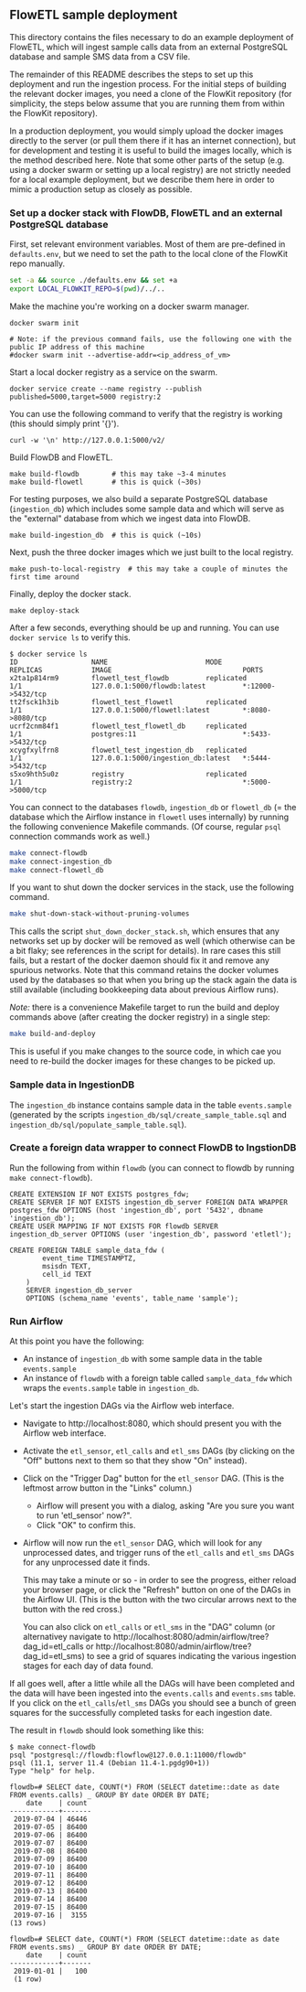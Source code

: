 ## FlowETL sample deployment

This directory contains the files necessary to do an example deployment of FlowETL,
which will ingest sample calls data from an external PostgreSQL database and sample
SMS data from a CSV file.

The remainder of this README describes the steps to set up this deployment and run
the ingestion process. For the initial steps of building the relevant docker images,
you need a clone of the FlowKit repository (for simplicity, the steps below assume
that you are running them from within the FlowKit repository).

In a production deployment, you would simply upload the docker images directly to the
server (or pull them there if it has an internet connection), but for development and
testing it is useful to build the images locally, which is the method described here.
Note that some other parts of the setup (e.g. using a docker swarm or setting up a
local registry) are not strictly needed for a local example deployment, but we describe
them here in order to mimic a production setup as closely as possible.


### Set up a docker stack with FlowDB, FlowETL and an external PostgreSQL database

First, set relevant environment variables. Most of them are pre-defined in `defaults.env`,
but we need to set the path to the local clone of the FlowKit repo manually.

```bash
set -a && source ./defaults.env && set +a
export LOCAL_FLOWKIT_REPO=$(pwd)/../..
```

Make the machine you're working on a docker swarm manager.
```
docker swarm init

# Note: if the previous command fails, use the following one with the public IP address of this machine
#docker swarm init --advertise-addr=<ip_address_of_vm>
```

Start a local docker registry as a service on the swarm.
```
docker service create --name registry --publish published=5000,target=5000 registry:2
```

You can use the following command to verify that the registry is working (this should simply print '{}').
```
curl -w '\n' http://127.0.0.1:5000/v2/
```

Build FlowDB and FlowETL.
```
make build-flowdb        # this may take ~3-4 minutes
make build-flowetl       # this is quick (~30s)
```

For testing purposes, we also build a separate PostgreSQL database (`ingestion_db`)
which includes some sample data and which will serve as the "external" database
from which we ingest data into FlowDB.
```
make build-ingestion_db  # this is quick (~10s)
```

Next, push the three docker images which we just built to the local registry.
```
make push-to-local-registry  # this may take a couple of minutes the first time around
```

Finally, deploy the docker stack.
```
make deploy-stack
```

After a few seconds, everything should be up and running.
You can use `docker service ls` to verify this.
```
$ docker service ls
ID                  NAME                        MODE                REPLICAS            IMAGE                                PORTS
x2ta1p814rm9        flowetl_test_flowdb         replicated          1/1                 127.0.0.1:5000/flowdb:latest         *:12000->5432/tcp
tt2fsck1h3ib        flowetl_test_flowetl        replicated          1/1                 127.0.0.1:5000/flowetl:latest        *:8080->8080/tcp
ucrf2cnm84f1        flowetl_test_flowetl_db     replicated          1/1                 postgres:11                          *:5433->5432/tcp
xcygfxylfrn8        flowetl_test_ingestion_db   replicated          1/1                 127.0.0.1:5000/ingestion_db:latest   *:5444->5432/tcp
s5xo9hth5u0z        registry                    replicated          1/1                 registry:2                           *:5000->5000/tcp
```

You can connect to the databases `flowdb`, `ingestion_db` or `flowetl_db` (= the database
which the Airflow instance in `flowetl` uses internally) by running the following convenience
Makefile commands. (Of course, regular `psql` connection commands work as well.)
```bash
make connect-flowdb
make connect-ingestion_db
make connect-flowetl_db
```

If you want to shut down the docker services in the stack, use the following command.
```bash
make shut-down-stack-without-pruning-volumes
```
This calls the script `shut_down_docker_stack.sh`, which ensures that any networks set up by docker
will be removed as well (which otherwise can be a bit flaky; see references in the script for details).
In rare cases this still fails, but a restart of the docker daemon should fix it and remove any
spurious networks. Note that this command retains the docker volumes used by the databases so that
when you bring up the stack again the data is still available (including bookkeeping data about
previous Airflow runs).


_Note:_ there is a convenience Makefile target to run the build and deploy commands above (after creating
the docker registry) in a single step:
```bash
make build-and-deploy
```
This is useful if you make changes to the source code, in which cae you need to re-build the docker images
for these changes to be picked up.


### Sample data in IngestionDB

The `ingestion_db` instance contains sample data in the table `events.sample` (generated by the
scripts `ingestion_db/sql/create_sample_table.sql` and `ingestion_db/sql/populate_sample_table.sql`).


### Create a foreign data wrapper to connect FlowDB to IngstionDB

Run the following from within `flowdb` (you can connect to flowdb by running `make connect-flowdb`).
```
CREATE EXTENSION IF NOT EXISTS postgres_fdw;
CREATE SERVER IF NOT EXISTS ingestion_db_server FOREIGN DATA WRAPPER postgres_fdw OPTIONS (host 'ingestion_db', port '5432', dbname 'ingestion_db');
CREATE USER MAPPING IF NOT EXISTS FOR flowdb SERVER ingestion_db_server OPTIONS (user 'ingestion_db', password 'etletl');

CREATE FOREIGN TABLE sample_data_fdw (
        event_time TIMESTAMPTZ,
        msisdn TEXT,
        cell_id TEXT
    )
    SERVER ingestion_db_server
    OPTIONS (schema_name 'events', table_name 'sample');
```


### Run Airflow

At this point you have the following:

- An instance of `ingestion_db` with some sample data in the table `events.sample`
- An instance of `flowdb` with a foreign table called `sample_data_fdw` which wraps the `events.sample` table in `ingestion_db`.


Let's start the ingestion DAGs via the Airflow web interface.

- Navigate to http://localhost:8080, which should present you with the Airflow web interface.
- Activate the `etl_sensor`, `etl_calls` and `etl_sms` DAGs (by clicking on the "Off" buttons next to them so that they show "On" instead).
- Click on the "Trigger Dag" button for the `etl_sensor` DAG. (This is the leftmost arrow button in the "Links" column.)
   - Airflow will present you with a dialog, asking "Are you sure you want to run 'etl_sensor' now?".
   - Click "OK" to confirm this.
- Airflow will now run the `etl_sensor` DAG, which will look for any unprocessed dates,
  and trigger runs of the `etl_calls` and `etl_sms` DAGs for any unprocessed date it finds.
  
  This may take a minute or so - in order to see the progress, either reload your browser
  page, or click the "Refresh" button on one of the DAGs in the Airflow UI. (This is the
  button with the two circular arrows next to the button with the red cross.)

  You can also click on `etl_calls` or `etl_sms` in the "DAG" column (or alternativey navigate
  to http://localhost:8080/admin/airflow/tree?dag_id=etl_calls or http://localhost:8080/admin/airflow/tree?dag_id=etl_sms)
  to see a grid of squares indicating the various ingestion stages for each day of data found.

If all goes well, after a little while all the DAGs will have been completed and the data
will have been ingested into the `events.calls` and `events.sms` table. If you click on the
`etl_calls`/`etl_sms` DAGs you should see a bunch of green squares for the successfully
completed tasks for each ingestion date.

The result in `flowdb` should look something like this:
```
$ make connect-flowdb
psql "postgresql://flowdb:flowflow@127.0.0.1:11000/flowdb"
psql (11.1, server 11.4 (Debian 11.4-1.pgdg90+1))
Type "help" for help.

flowdb=# SELECT date, COUNT(*) FROM (SELECT datetime::date as date FROM events.calls) _ GROUP BY date ORDER BY DATE;
    date    | count
------------+-------
 2019-07-04 | 46446
 2019-07-05 | 86400
 2019-07-06 | 86400
 2019-07-07 | 86400
 2019-07-08 | 86400
 2019-07-09 | 86400
 2019-07-10 | 86400
 2019-07-11 | 86400
 2019-07-12 | 86400
 2019-07-13 | 86400
 2019-07-14 | 86400
 2019-07-15 | 86400
 2019-07-16 |  3155
(13 rows)

flowdb=# SELECT date, COUNT(*) FROM (SELECT datetime::date as date FROM events.sms) _ GROUP BY date ORDER BY DATE;
    date    | count
------------+-------
 2019-01-01 |   100
 (1 row)
```

